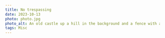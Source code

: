 ```yaml
---
title: No trespassing
date: 2023-10-13
photo: photo.jpg
photo_alt: An old castle up a hill in the background and a fence with a street lamp in the foreground
tags: Misc
---
```

